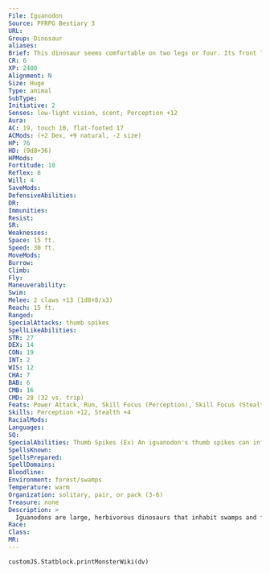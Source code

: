```yaml
---
File: Iguanodon
Source: PFRPG Bestiary 3
URL: 
Group: Dinosaur
aliases: 
Brief: This dinosaur seems comfortable on two legs or four. Its front limbs are each adorned with a cruel-looking, thumblike spike.
CR: 6
XP: 2400
Alignment: N
Size: Huge
Type: animal
SubType: 
Initiative: 2
Senses: low-light vision, scent; Perception +12
Aura: 
AC: 19, touch 10, flat-footed 17
ACMods: (+2 Dex, +9 natural, -2 size)
HP: 76
HD: (9d8+36)
HPMods: 
Fortitude: 10
Reflex: 8
Will: 4
SaveMods: 
DefensiveAbilities: 
DR: 
Immunities: 
Resist: 
SR: 
Weaknesses: 
Space: 15 ft.
Speed: 30 ft.
MoveMods: 
Burrow: 
Climb: 
Fly: 
Maneuverability: 
Swim: 
Melee: 2 claws +13 (1d8+8/x3)
Reach: 15 ft.
Ranged: 
SpecialAttacks: thumb spikes
SpellLikeAbilities: 
STR: 27
DEX: 14
CON: 19
INT: 2
WIS: 12
CHA: 7
BAB: 6
CMB: 16
CMD: 28 (32 vs. trip)
Feats: Power Attack, Run, Skill Focus (Perception), Skill Focus (Stealth), Weapon Focus (claw)
Skills: Perception +12, Stealth +4
RacialMods: 
Languages: 
SQ: 
SpecialAbilities: Thumb Spikes (Ex) An iguanodon's thumb spikes can inflict grievous wounds-they deal triple damage on a successful critical hit.
SpellsKnown: 
SpellsPrepared: 
SpellDomains: 
Bloodline: 
Environment: forest/swamps
Temperature: warm
Organization: solitary, pair, or pack (3-6)
Treasure: none
Description: >
  Iguanodons are large, herbivorous dinosaurs that inhabit swamps and forests where they can take advantage of abundant vegetation. The iguanodon is capable of moving on two feet or on four, quickly switching from one stance to the other, depending on whether it needs to move through dense foliage or to reach delectable morsels hanging up in the canopy.  Although iguanodons are herbivores, they are notoriously quick to anger. Their thumb spikes make their claws particularly devastating weapons-a well-placed blow from one of these claws can turn a hungry predator into a cowering beast with one swift strike. Iguanodons are 30 feet long and weigh 6,000 pounds.  Iguanodon Companions  Starting Statistics: Size Medium; Speed 30 ft.; AC +3 natural armor; Attack claw (1d6); Ability Scores Str 17, Dex 15, Con 15, Int 2, Wis 12, Cha 7.  7th-Level Advancement: Size Large; AC +2 natural armor; Attack claw (1d8); Ability Scores Str +8, Dex -2, Con +4; Special Qualities thumb spikes.
Race: 
Class: 
MR: 
---
```

```dataviewjs
customJS.Statblock.printMonsterWiki(dv)
```
